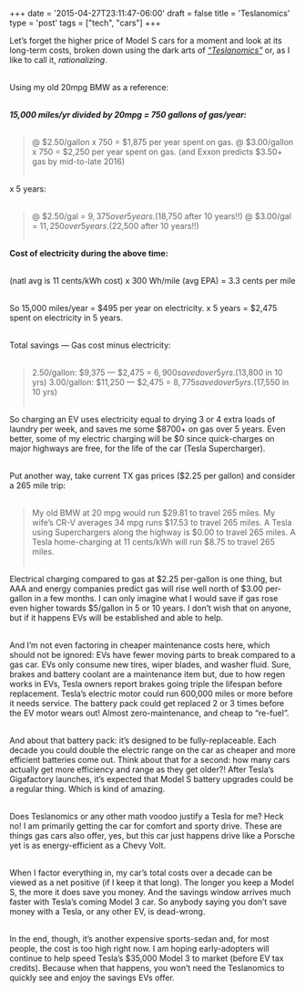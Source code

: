 +++
date = '2015-04-27T23:11:47-06:00'
draft = false
title = 'Teslanomics'
type = 'post'
tags = ["tech", "cars"]
+++

Let’s forget the higher price of Model S cars for a moment and look at its long-term costs, broken down using the dark arts of <a href="http://www.investopedia.com/articles/active-trading/041515/economics-owning-tesla-car.asp"><i>“Teslanomics”</i></a> or, as I like to call it, <i>rationalizing</i>.<br /> <br />

Using my old 20mpg BMW as a reference:<br /> <br />

<i><b>15,000 miles/yr divided by 20mpg = 750 gallons of gas/year:</i></b><br /> <br />

>@ $2.50/gallon x 750 = $1,875 per year spent on gas.
>@ $3.00/gallon x 750 = $2,250 per year spent on gas.
>(and Exxon predicts $3.50+ gas by mid-to-late 2016)<br /> <br />

x 5 years:<br /> <br />

>@ $2.50/gal = $9,375 over 5 years. ($18,750 after 10 years!!)
>@ $3.00/gal = $11,250 over 5 years. ($22,500 after 10 years!!)<br /> <br />

<b>Cost of electricity during the above time:</b><br /> <br />

(natl avg is 11 cents/kWh cost) x 300 Wh/mile (avg EPA) = 3.3 cents per mile<br /> <br />

So 15,000 miles/year = $495 per year on electricity. x 5 years = $2,475 spent on electricity in 5 years.<br /> <br />

Total savings — Gas cost minus electricity:<br /> <br />

>2.50/gallon: $9,375 — $2,475 = $6,900 saved over 5 yrs. ($13,800 in 10 yrs)
>3.00/gallon: $11,250 — $2,475 = $8,775 saved over 5 yrs. ($17,550 in 10 yrs)<br /> <br />

So charging an EV uses electricity equal to drying 3 or 4 extra loads of laundry per week, and saves me some $8700+ on gas over 5 years. Even better, some of my electric charging will be $0 since quick-charges on major highways are free, for the life of the car (Tesla Supercharger).<br /> <br />

Put another way, take current TX gas prices ($2.25 per gallon) and consider a 265 mile trip:<br /> <br />

>My old BMW at 20 mpg would run $29.81 to travel 265 miles.
>My wife’s CR-V averages 34 mpg runs $17.53 to travel 265 miles.
>A Tesla using Superchargers along the highway is $0.00 to travel 265 miles.
>A Tesla home-charging at 11 cents/kWh will run $8.75 to travel 265 miles.<br /> <br />

Electrical charging compared to gas at $2.25 per-gallon is one thing, but AAA and energy companies predict gas will rise well north of $3.00 per-gallon in a few months. I can only imagine what I would save if gas rose even higher towards $5/gallon in 5 or 10 years. I don’t wish that on anyone, but if it happens EVs will be established and able to help.<br /> <br />

And I’m not even factoring in cheaper maintenance costs here, which should not be ignored: EVs have fewer moving parts to break compared to a gas car. EVs only consume new tires, wiper blades, and washer fluid. Sure, brakes and battery coolant are a maintenance item but, due to how regen works in EVs, Tesla owners report brakes going triple the lifespan before replacement. Tesla’s electric motor could run 600,000 miles or more before it needs service. The battery pack could get replaced 2 or 3 times before the EV motor wears out! Almost zero-maintenance, and cheap to “re-fuel”.<br /> <br />

And about that battery pack: it’s designed to be fully-replaceable. Each decade you could double the electric range on the car as cheaper and more efficient batteries come out. Think about that for a second: how many cars actually get more efficiency and range as they get older?! After Tesla’s Gigafactory launches, it’s expected that Model S battery upgrades could be a regular thing. Which is kind of amazing.<br /> <br />

Does Teslanomics or any other math voodoo justify a Tesla for me? Heck no! I am primarily getting the car for comfort and sporty drive. These are things gas cars also offer, yes, but this car just happens drive like a Porsche yet is as energy-efficient as a Chevy Volt.<br /> <br />

When I factor everything in, my car’s total costs over a decade can be viewed as a net positive (if I keep it that long). The longer you keep a Model S, the more it does save you money. And the savings window arrives much faster with Tesla’s coming Model 3 car. So anybody saying you don’t save money with a Tesla, or any other EV, is dead-wrong.<br /> <br />

In the end, though, it’s another expensive sports-sedan and, for most people, the cost is too high right now. I am hoping early-adopters will continue to help speed Tesla’s $35,000 Model 3 to market (before EV tax credits). Because when that happens, you won’t need the Teslanomics to quickly see and enjoy the savings EVs offer.
